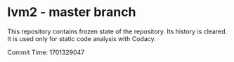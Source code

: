 # lvm2 - master branch

This repository contains frozen state of the repository.
Its history is cleared. It is used only for static code
analysis with Codacy.

Commit Time: 1701329047